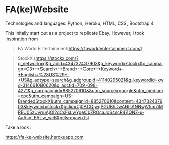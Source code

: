 # FA(ke)Website
Technologies and languages: Python, Heroku, HTML, CSS, Bootstrap 4
 
 
 This initally start out as a project to replicate Ebay. However, I took inspiration from
 > FA World Entertainment(https://faworldentertainment.com/)
 
 
 > StockX (https://stockx.com/?g_network=g&g_adid=434732437903&g_keyword=stockx&g_campaign=C3+-+Search+-+Brand+-+Core+-+Keyword+-+English+%28US%29+-+US&g_adtype=search&g_adgroupid=41140295021&g_keywordid=kwd-314661080620&g_acctid=709-098-4271&g_campaignid=885270610&&utm_source=google&utm_medium=cpc&utm_campaign=US-BrandedStockX&utm_campaignid=885270610&content=434732437903&keyword=stockx&gclid=Cj0KCQjwqPGUBhDwARIsANNwjV5m7iMREU05zUynuAjOl2dCsFsLwYgeCbZRQcaJoS4scR4ZQNZ-u-AaAsnLEALw_wcB&gclsrc=aw.ds)

Take a look :



https://fa-ke-website.herokuapp.com

